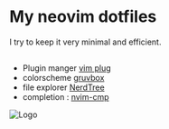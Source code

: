 
# My neovim dotfiles 

I try to keep it very minimal and efficient.  

## 

 - Plugin manger [ vim plug ](https://github.com/junegunn/vim-plug)
 - colorscheme  [gruvbox ](https://github.com/morhetz/gruvbox)
 - file explorer [NerdTree](https://github.com/preservim/nerdtree)
- completion : [nvim-cmp](https://github.com/hrsh7th/nvim-cmp)

![Logo](https://yufanlu.net/2018/09/03/neovim-python/neovim.png)

